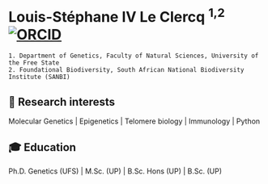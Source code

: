 # Louis-Stéphane IV Le Clercq <sup>1,2</sup> [![ORCID](https://user-images.githubusercontent.com/85708751/177141712-b19a2b6c-5efd-466c-b867-2ad11bc10b46.png)](https://orcid.org/0000-0002-8713-8920)
```
1. Department of Genetics, Faculty of Natural Sciences, University of the Free State
2. Foundational Biodiversity, South African National Biodiversity Institute (SANBI)
```
## :microscope: Research interests
Molecular Genetics | Epigenetics | Telomere biology | Immunology | Python
## :mortar_board: Education
Ph.D. Genetics (UFS) | M.Sc. (UP) | B.Sc. Hons (UP) | B.Sc. (UP)
<!--
**LSLeClercq/LSLeClercq** is a ✨ _special_ ✨ repository because its `README.md` (this file) appears on your GitHub profile.

Here are some ideas to get you started:

- 🔭 I’m currently working on ...
- 🌱 I’m currently learning ...
- 👯 I’m looking to collaborate on ...
- 🤔 I’m looking for help with ...
- 💬 Ask me about ...
- 📫 How to reach me: ...
- 😄 Pronouns: ...
